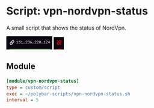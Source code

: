 # Script: vpn-nordvpn-status

A small script that shows the status of NordVpn.

![vpn-nordvpn-status](screenshots/1.png)
![vpn-nordvpn-status](screenshots/2.png)


## Module

```ini
[module/vpn-nordvpn-status]
type = custom/script
exec = ~/polybar-scripts/vpn-nordvpn-status.sh
interval = 5
```
